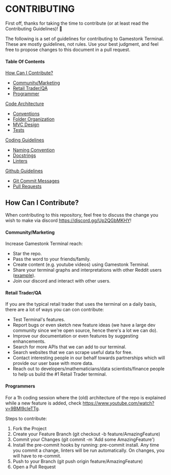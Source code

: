 # CONTRIBUTING

First off, thanks for taking the time to contribute (or at least read the Contributing Guidelines)! 🚀

The following is a set of guidelines for contributing to Gamestonk Terminal. These are mostly guidelines, not rules. Use your best judgment, and feel free to propose changes to this document in a pull request.

<!-- TABLE OF CONTENTS -->

#### Table Of Contents

[How Can I Contribute?](#how-can-i-contribute)
  * [Community/Marketing](#Community/Marketing)
  * [Retail Trader/QA](#retail-trader/qa)
  * [Programmer](#programmer)

[Code Architecture](#code-architecture)
  * [Conventions](#conventions)
  * [Folder Organization](#folder-organization)
  * [MVC Design](#mvc-design)
  * [Tests](#tests)

[Coding Guidelines](#coding-guidelines)
  * [Naming Convention](naming-convention)
  * [Docstrings](#docstrings)
  * [Linters](#linters)

[Github Guidelines](#github-guidelines)
  * [Git Commit Messages](#git-commit-messages)
  * [Pull Requests](#pull-requests)


## How Can I Contribute?

When contributing to this repository, feel free to discuss the change you wish to make via discord https://discord.gg/Up2QGbMKHY!

#### Community/Marketing

Increase Gamestonk Terminal reach:

  * Star the repo.
  * Pass the word to your friends/family.
  * Create content (e.g. youtube videos) using Gamestonk Terminal.
  * Share your terminal graphs and interpretations with other Reddit users ([example](https://www.reddit.com/r/amcstock/comments/of6g83/dark_pool_guy_here_to_kick_off_the_shortened_week/)). 
  * Join our discord and interact with other users.

#### Retail Trader/QA

If you are the typical retail trader that uses the terminal on a daily basis, there are a lot of ways you can con contribute:

  * Test Terminal's features.
  * Report bugs or even sketch new feature ideas (we have a large dev community since we're open source, hence there's a lot we can do).
  * Improve our documentation or even features by suggesting enhancements.
  * Search for more APIs that we can add to our terminal.
  * Search websites that we can scrape useful data for free.
  * Contact interesting people in our behalf towards partnerships which will provide our user base with more data.
  * Reach out to developers/mathematicians/data scientists/finance people to help us build the #1 Retail Trader terminal.

#### Programmers

For a 1h coding session where the (old) architecture of the repo is explained while a new feature is added, check https://www.youtube.com/watch?v=9BMI9cleTTg.

Steps to contribute:
1. Fork the Project
2. Create your Feature Branch (git checkout -b feature/AmazingFeature)
3. Commit your Changes (git commit -m 'Add some AmazingFeature')
4. Install the pre-commit hooks by running: pre-commit install. Any time you commit a change, linters will be run automatically. On changes, you will have to re-commit.
5. Push to your Branch (git push origin feature/AmazingFeature)
6. Open a Pull Request



